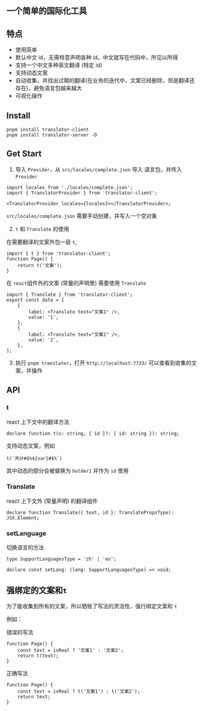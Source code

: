 ## 一个简单的国际化工具

## 特点

-   使用简单
-   默认中文 id，无需特意声明各种 id，中文就写在代码中，所见以所得
-   支持一个中文多种英文翻译 (特定 id)
-   支持动态文案
-   自动收集，并找出过期的翻译(在业务的迭代中，文案已经删除，但是翻译还存在)，避免语言包越来越大
-   可视化操作

## Install

```shell
pnpm install translator-client
pnpm install translator-server -D
```

## Get Start

1. 导入 `Provider`，从 `src/locales/complete.json` 导入 语言包，并传入 `Provider`

```tsx
import locales from './locales/complete.json';
import { TranslatorProvider } from 'translator-client';

<TranslatorProvider locales={locales}></TranslatorProvider>;
```

`src/locales/complete.json` 需要手动创建，并写入一个空对象

2. `t` 和 `Translate` 的使用

在需要翻译的文案外包一层 `t`,

```tsx
import { t } from 'translator-client';
function Page() {
    return t('文案');
}
```

在 `react`组件外的文案 (常量的声明里) 需要使用 `Translate`

```tsx
import { Translate } from 'translator-client';
export const data = [
    {
        label: <Translate text="文案1" />,
        value: '1',
    },
    {
        label: <Translate text="文案1" />,
        value: '2',
    },
];
```

3. 执行 `pnpm translator`，打开 `http://localhost:7733/` 可以查看到收集的文案，并操作

## API

### t

react 上下文中的翻译方法

```tsx
declare function t(s: string, { id }?: { id: string }): string;
```

支持动态文案，例如

```tsx
t(`共计#$%${var}#$%`)
```

其中动态的部分会被替换为 `holder1` 并作为 `id` 使用

### Translate

react 上下文外 (常量声明) 的翻译组件

```tsx
declare function Translate({ text, id }: TranslatePropsType): JSX.Element;
```

### setLanguage

切换语言的方法

```tsx
type SupportLanguagesType = 'zh' | 'en';

declare const setLang: (lang: SupportLanguagesType) => void;
```

## 强绑定的文案和`t`

为了能收集到所有的文案，所以牺牲了写法的灵活性，强行绑定文案和 `t`

例如：

错误的写法

```tsx
function Page() {
    const text = isReal ? '文案1' : '文案2';
    return t(text);
}
```

正确写法

```tsx
function Page() {
    const text = isReal ? t('文案1') : t('文案2');
    return text;
}
```
